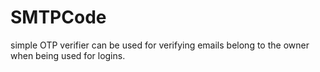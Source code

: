 # SMTPCode
simple OTP verifier can be used for verifying emails belong to the owner when being used for logins.
